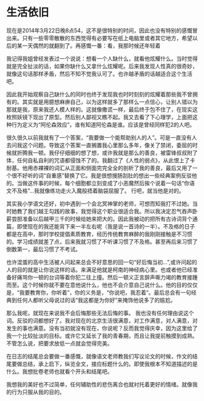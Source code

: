 # 生活依旧

现在是2014年3月22日晚8点54，这不是很特别的时间，因此也没有特别的感慨冒出来。只有一些零零散散的东西觉得有必要写在纸上电脑里或者其它地方，希望以后的某一天偶然的就翻到了。再感慨一番：看，我那时候还年轻着  


我记得我姐曾经发表过一个说说：想看一个人缺什么，就看他炫耀什么。当时觉得就是完全扯淡的话，如果你缺什么又拿什么炫耀呢。后来我发现人性真的很奇妙，就像这句话那样矛盾，然后不知不觉我认可了。也许越矛盾的话越适合这个生活吧。

因此我开始观察自己缺什么的同时也终于发现我也时时刻刻的炫耀着那些我不曾拥有的。其实就是用臆想麻痹自己，以为这样就多了那样么一点信心，让别人错以为那就是我，原来我还人模人样的。这就像撒谎一样，最后终于包不住了，在现实这枚照妖镜下现出了原型。然后别人鄙视又瞧不起。我又去看了下心理学，上面把这种行为定义为“阿伦森效应”，谁有知道阿伦森是谁。应该是曾经同样犯2的人吧。

很久很久以前我就有了一个答案，“我要做一个能帮助别人的人”。可是一直没有人去问我这个问题。导致这个答案一直搁置我心里那么多年，像关了禁闭，委屈的时候就折腾我一顿。我仔仔细细的想了想，或许我就是那么的善良，被雷锋叔叔附了体，任何自私自利的咒语都侵蚀不了的。我翻过了《人性的弱点》，从此恨上了卡耐基。他用赤裸裸的词汇从正面和侧面完完全全的剖析了我的善良，最后又用了一个很不好听的词“自重感”替换了它。我是很想搜肠刮肚的想出一些经典案例反驳他的。当做这件事的时候，每个细胞都立刻变成了小恶魔然后挨个说着一句话“你语文不及格”...我就像练功走火入魔般捂着脑袋屈服了。 行吧，就当他是对的。

其实我小学语文还好，初中遇到一个会北冥神掌的老师，可想而知我打不过她。当时她教了我们越王勾践的故事，我觉得这个职业很适合我。所以我决定忍气吞声卧薪尝胆准备以后越甲三千的时候给她来把大的。因此我被动的把所有古诗词背个通篇，即使现在的我还能背下来一半左右呢（我是说一首诗的一半）。不及格的日子都是在高中，那时学校提倡素质教育，经历传统教育麻醉的我刚刚接触是不习惯的。学习成绩就差了点，后来我就习惯了不听课习惯了不及格。甚至再后来习惯了倒数第一，最后习惯了不考试。

也许混蛋的高中生活被人问起来总会不好意思的回一句“好后悔当初...”,或许问起的人的目的就是让你说这样的话。来满足他就是柯南的神经病心里。也或者他已经准备好痛骂你一顿的台词等着你犯二往上撞。然后一顿义正言辞声嘶力竭的教育接踵而至。这个时候你就不要在意他说什么，他也不会介意自己说什么。他的目的仅仅是，“我要教育你，你听着”，你的义务是，“你说吧，我忍着”。最后总会有一句经典到任何人都听父母说过的话“我这都是为你好”来掩饰他说多了的尴尬。

那么我呢，就现在来说我不会后悔那些无法后悔的事。 我也没有任何理由说这个词。反驳的词都想好了。我对现在的北京生活很满意，对工作满意，对人满意，对发生的事也满意。没有当初就没有现在，你说呢？反而我觉得庆幸，因为这里给了我一个比较扯淡的目标。或许它又延长了我的青春期，而且让我提前触摸到成熟。不管怎么说，把要求放低一点就会觉得完美。

在日志的结尾总会要做一番感慨，就像语文老师教我们写议论文的时候，作文的结尾要做总结，承上启下，纵览全文，接应标题什么的。即使我根本不知道描述的是什么。我想批卷老师也就看个开头和结尾吧。

我想我的美好也不过简单，任何辅助性的悲伤离合也就衬托着更好的情绪。就像我的行为只服从我的目的。

